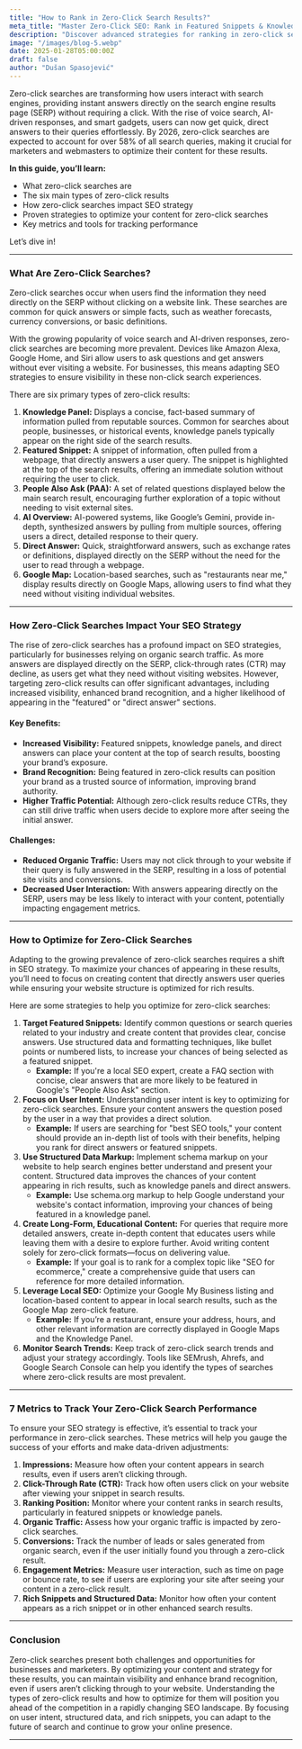 ```yaml
---
title: "How to Rank in Zero-Click Search Results?"
meta_title: "Master Zero-Click SEO: Rank in Featured Snippets & Knowledge Panels"
description: "Discover advanced strategies for ranking in zero-click search results. Learn how to optimize for featured snippets, knowledge panels, and other rich results that drive visibility and traffic."
image: "/images/blog-5.webp"
date: 2025-01-28T05:00:00Z
draft: false
author: "Dušan Spasojević"
---
```


Zero-click searches are transforming how users interact with search engines, providing instant answers directly on the search engine results page (SERP) without requiring a click. With the rise of voice search, AI-driven responses, and smart gadgets, users can now get quick, direct answers to their queries effortlessly. By 2026, zero-click searches are expected to account for over 58% of all search queries, making it crucial for marketers and webmasters to optimize their content for these results.

**In this guide, you’ll learn:**

- What zero-click searches are
- The six main types of zero-click results
- How zero-click searches impact SEO strategy
- Proven strategies to optimize your content for zero-click searches
- Key metrics and tools for tracking performance

Let’s dive in!

---

### What Are Zero-Click Searches?

Zero-click searches occur when users find the information they need directly on the SERP without clicking on a website link. These searches are common for quick answers or simple facts, such as weather forecasts, currency conversions, or basic definitions.

With the growing popularity of voice search and AI-driven responses, zero-click searches are becoming more prevalent. Devices like Amazon Alexa, Google Home, and Siri allow users to ask questions and get answers without ever visiting a website. For businesses, this means adapting SEO strategies to ensure visibility in these non-click search experiences.

There are six primary types of zero-click results:

1. **Knowledge Panel:** Displays a concise, fact-based summary of information pulled from reputable sources. Common for searches about people, businesses, or historical events, knowledge panels typically appear on the right side of the search results.
2. **Featured Snippet:** A snippet of information, often pulled from a webpage, that directly answers a user query. The snippet is highlighted at the top of the search results, offering an immediate solution without requiring the user to click.
3. **People Also Ask (PAA):** A set of related questions displayed below the main search result, encouraging further exploration of a topic without needing to visit external sites.
4. **AI Overview:** AI-powered systems, like Google’s Gemini, provide in-depth, synthesized answers by pulling from multiple sources, offering users a direct, detailed response to their query.
5. **Direct Answer:** Quick, straightforward answers, such as exchange rates or definitions, displayed directly on the SERP without the need for the user to read through a webpage.
6. **Google Map:** Location-based searches, such as "restaurants near me," display results directly on Google Maps, allowing users to find what they need without visiting individual websites.

---

### How Zero-Click Searches Impact Your SEO Strategy

The rise of zero-click searches has a profound impact on SEO strategies, particularly for businesses relying on organic search traffic. As more answers are displayed directly on the SERP, click-through rates (CTR) may decline, as users get what they need without visiting websites. However, targeting zero-click results can offer significant advantages, including increased visibility, enhanced brand recognition, and a higher likelihood of appearing in the "featured" or "direct answer" sections.

#### Key Benefits:

- **Increased Visibility:** Featured snippets, knowledge panels, and direct answers can place your content at the top of search results, boosting your brand’s exposure.
- **Brand Recognition:** Being featured in zero-click results can position your brand as a trusted source of information, improving brand authority.
- **Higher Traffic Potential:** Although zero-click results reduce CTRs, they can still drive traffic when users decide to explore more after seeing the initial answer.

#### Challenges:

- **Reduced Organic Traffic:** Users may not click through to your website if their query is fully answered in the SERP, resulting in a loss of potential site visits and conversions.
- **Decreased User Interaction:** With answers appearing directly on the SERP, users may be less likely to interact with your content, potentially impacting engagement metrics.

---

### How to Optimize for Zero-Click Searches

Adapting to the growing prevalence of zero-click searches requires a shift in SEO strategy. To maximize your chances of appearing in these results, you’ll need to focus on creating content that directly answers user queries while ensuring your website structure is optimized for rich results.

Here are some strategies to help you optimize for zero-click searches:

1. **Target Featured Snippets:** Identify common questions or search queries related to your industry and create content that provides clear, concise answers. Use structured data and formatting techniques, like bullet points or numbered lists, to increase your chances of being selected as a featured snippet.
   - **Example:** If you're a local SEO expert, create a FAQ section with concise, clear answers that are more likely to be featured in Google's "People Also Ask" section.
2. **Focus on User Intent:** Understanding user intent is key to optimizing for zero-click searches. Ensure your content answers the question posed by the user in a way that provides a direct solution.
   - **Example:** If users are searching for "best SEO tools," your content should provide an in-depth list of tools with their benefits, helping you rank for direct answers or featured snippets.
3. **Use Structured Data Markup:** Implement schema markup on your website to help search engines better understand and present your content. Structured data improves the chances of your content appearing in rich results, such as knowledge panels and direct answers.
   - **Example:** Use schema.org markup to help Google understand your website's contact information, improving your chances of being featured in a knowledge panel.
4. **Create Long-Form, Educational Content:** For queries that require more detailed answers, create in-depth content that educates users while leaving them with a desire to explore further. Avoid writing content solely for zero-click formats—focus on delivering value.
   - **Example:** If your goal is to rank for a complex topic like "SEO for ecommerce," create a comprehensive guide that users can reference for more detailed information.
5. **Leverage Local SEO:** Optimize your Google My Business listing and location-based content to appear in local search results, such as the Google Map zero-click feature.
   - **Example:** If you’re a restaurant, ensure your address, hours, and other relevant information are correctly displayed in Google Maps and the Knowledge Panel.
6. **Monitor Search Trends:** Keep track of zero-click search trends and adjust your strategy accordingly. Tools like SEMrush, Ahrefs, and Google Search Console can help you identify the types of searches where zero-click results are most prevalent.

---

### 7 Metrics to Track Your Zero-Click Search Performance

To ensure your SEO strategy is effective, it’s essential to track your performance in zero-click searches. These metrics will help you gauge the success of your efforts and make data-driven adjustments:

1. **Impressions:** Measure how often your content appears in search results, even if users aren’t clicking through.
2. **Click-Through Rate (CTR):** Track how often users click on your website after viewing your snippet in search results.
3. **Ranking Position:** Monitor where your content ranks in search results, particularly in featured snippets or knowledge panels.
4. **Organic Traffic:** Assess how your organic traffic is impacted by zero-click searches.
5. **Conversions:** Track the number of leads or sales generated from organic search, even if the user initially found you through a zero-click result.
6. **Engagement Metrics:** Measure user interaction, such as time on page or bounce rate, to see if users are exploring your site after seeing your content in a zero-click result.
7. **Rich Snippets and Structured Data:** Monitor how often your content appears as a rich snippet or in other enhanced search results.

---

### Conclusion

Zero-click searches present both challenges and opportunities for businesses and marketers. By optimizing your content and strategy for these results, you can maintain visibility and enhance brand recognition, even if users aren’t clicking through to your website. Understanding the types of zero-click results and how to optimize for them will position you ahead of the competition in a rapidly changing SEO landscape. By focusing on user intent, structured data, and rich snippets, you can adapt to the future of search and continue to grow your online presence.

---
